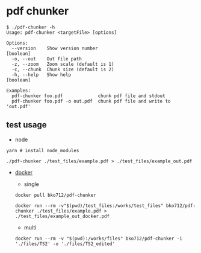# pdf chunker

```
$ ./pdf-chunker -h
Usage: pdf-chunker <targetFile> [options]

Options:
  --version    Show version number                                     [boolean]
  -o, --out    Out file path
  -z, --zoom   Zoom scale (default is 1)
  -c, --chunk  Chunk size (default is 2)
  -h, --help   Show help                                               [boolean]

Examples:
  pdf-chunker foo.pdf             chunk pdf file and stdout
  pdf-chunker foo.pdf -o out.pdf  chunk pdf file and write to 'out.pdf'
```


## test usage

- node

```console
yarn # install node_modules

./pdf-chunker ./test_files/example.pdf > ./test_files/example_out.pdf
```

- [docker](https://hub.docker.com/r/bko712/pdf-chunker)

  - single
  ```console
  docker pull bko712/pdf-chunker

  docker run --rm -v"$(pwd)/test_files:/works/test_files" bko712/pdf-chunker ./test_files/example.pdf > ./test_files/example_out_docker.pdf
  ```

  - multi
  ```
  docker run --rm -v "$(pwd):/works/files" bko712/pdf-chunker -i './files/TS2' -o './files/TS2_edited'
  ```